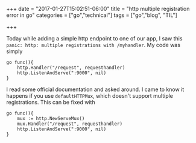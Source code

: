 +++
date = "2017-01-27T15:02:51-06:00"
title = "http multiple registration error in go"
categories = ["go","technical"]
tags = ["go","blog", "TIL"]

+++

Today while adding a simple http endpoint to one of our app, I saw this `panic: http: multiple registrations with /myhandler`. My code was simply

```
go func(){
	http.Handler("/request", requesthandler)
	http.ListenAndServe(":9000", nil)
}
```

I read some official documentation and asked around. I came to know it happens if you use `defaultHTTPMux`, which doesn't support multiple registrations. This can be fixed with

```
go func(){
	mux := http.NewServeMux()
	mux.Handler("/request", requesthandler)
	http.ListenAndServe(":9000", nil)
}
```


